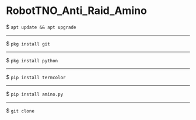 # RobotTNO_Anti_Raid_Amino

$ ```apt update && apt upgrade```
***
$ ```pkg install git```
***
$ ```pkg install python```
***
$ ```pip install termcolor```
***
$ ```pip install amino.py```
***
$ ```git clone```
